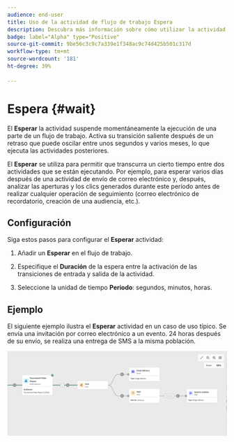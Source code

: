 ```yaml
---
audience: end-user
title: Uso de la actividad de flujo de trabajo Espera
description: Descubra más información sobre cómo utilizar la actividad del flujo de trabajo Espera
badge: label="Alpha" type="Positive"
source-git-commit: 9be56c3c9c7a339e1f348ac9c74d425b501c317d
workflow-type: tm+mt
source-wordcount: '181'
ht-degree: 39%

---
```



# Espera {#wait}

El **Esperar** la actividad suspende momentáneamente la ejecución de una parte de un flujo de trabajo. Activa su transición saliente después de un retraso que puede oscilar entre unos segundos y varios meses, lo que ejecuta las actividades posteriores.

El **Esperar** se utiliza para permitir que transcurra un cierto tiempo entre dos actividades que se están ejecutando. Por ejemplo, para esperar varios días después de una actividad de envío de correo electrónico y, después, analizar las aperturas y los clics generados durante este período antes de realizar cualquier operación de seguimiento (correo electrónico de recordatorio, creación de una audiencia, etc.).

## Configuración

Siga estos pasos para configurar el **Esperar** actividad:

1. Añadir un **Esperar** en el flujo de trabajo.

1. Especifique el **Duración** de la espera entre la activación de las transiciones de entrada y salida de la actividad.

1. Seleccione la unidad de tiempo **Periodo**: segundos, minutos, horas.

## Ejemplo

El siguiente ejemplo ilustra el **Esperar** actividad en un caso de uso típico. Se envía una invitación por correo electrónico a un evento. 24 horas después de su envío, se realiza una entrega de SMS a la misma población.

![](../assets/workflow-wait-example.png)
